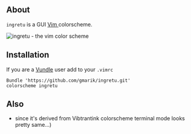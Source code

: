 ## About

`ingretu` is a GUI [ Vim ](http://vim.org) colorscheme.

![ingretu - the vim color scheme](http://lh3.ggpht.com/_SriKiRB4s00/TUo0BzTZi5I/AAAAAAAAG_w/9AJEkJqaqpE/s800/ingretu.png)

## Installation

If you are a [Vundle](http://github.com/gmarik/vundle) user add to your `.vimrc`

    Bundle 'https://github.com/gmarik/ingretu.git'
    colorscheme ingretu


## Also

- since it's derived from Vibtrantink colorscheme terminal mode looks pretty same...)
